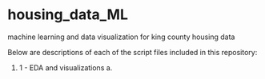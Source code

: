 # housing_data_ML
machine learning and data visualization for king county housing data

Below are descriptions of each of the script files included in this repository:

1.  1 - EDA and visualizations
    a. 
